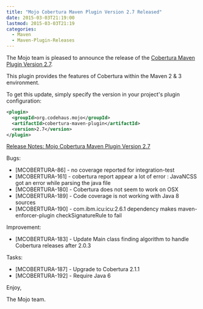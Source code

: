 ```yaml
---
title: "Mojo Cobertura Maven Plugin Version 2.7 Released"
date: 2015-03-03T21:19:00
lastmod: 2015-03-03T21:19
categories:
  - Maven
  - Maven-Plugin-Releases
---
```

The Mojo team is pleased to announce the release of the 
[Cobertura Maven Plugin Version 2.7](http://mojo.codehaus.org/cobertura-maven-plugin/).

This plugin provides the features of Cobertura within the Maven 2 & 3
environment.

To get this update, simply specify the version in your project's
plugin configuration:

```xml
<plugin>
  <groupId>org.codehaus.mojo</groupId>
  <artifactId>cobertura-maven-plugin</artifactId>
  <version>2.7</version>
</plugin>
```

<!-- more -->

[Release Notes: Mojo Cobertura Maven Plugin Version 2.7](http://jira.codehaus.org/secure/ReleaseNote.jspa?projectId=11226&version=19561)

Bugs:

 * [MCOBERTURA-86] - no coverage reported for integration-test
 * [MCOBERTURA-161] - cobertura report  appear a lot of  error : JavaNCSS got an error while parsing the java file
 * [MCOBERTURA-180] - Cobertura does not seem to work on OSX
 * [MCOBERTURA-189] - Code coverage is not working with Java 8 sources
 * [MCOBERTURA-190] - com.ibm.icu:icu:2.6.1 dependency makes maven-enforcer-plugin checkSignatureRule to fail

Improvement:

 * [MCOBERTURA-183] - Update Main class finding algorithm to handle Cobertura releases after 2.0.3

Tasks:

 * [MCOBERTURA-187] - Upgrade to Cobertura 2.1.1
 * [MCOBERTURA-192] - Require Java 6

Enjoy,

The Mojo team.

